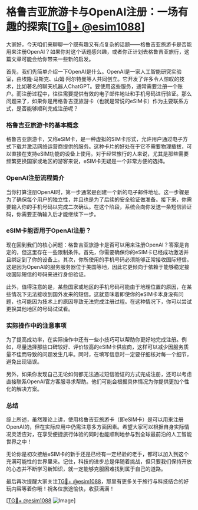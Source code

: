 # 格鲁吉亚旅游卡与OpenAI注册：一场有趣的探索[[TG💪+ @esim1088](https://t.me/s/esim1088)]

大家好，今天咱们来聊聊一个既有趣又有点复杂的话题——格鲁吉亚旅游卡是否能用来注册OpenAI？如果你对这个话题感兴趣，或者你正计划去格鲁吉亚旅行，这篇文章可能会给你带来一些新的启发。

首先，我们先简单介绍一下OpenAI是什么。OpenAI是一家人工智能研究实验室，由埃隆·马斯克、山姆·阿尔特曼等人共同创立。它开发了许多令人惊叹的技术，比如著名的聊天机器人ChatGPT。要使用这些服务，通常需要注册一个账户。而注册过程中，往往需要提供有效的电子邮件地址和手机号码进行验证。那么问题来了，如果你是用格鲁吉亚旅游卡（也就是常说的eSIM卡）作为主要联系方式，是否能够顺利完成注册呢？

### 格鲁吉亚旅游卡的基本概念

格鲁吉亚旅游卡，又称eSIM卡，是一种虚拟的SIM卡形式，允许用户通过电子方式下载并激活网络运营商提供的服务。这种卡片的好处在于它不需要物理插拔，可以直接在支持eSIM功能的设备上使用。对于经常旅行的人来说，尤其是那些需要频繁更换国家或地区的游客来说，eSIM卡无疑是一个非常方便的选择。

### OpenAI注册流程简介

当你打算注册OpenAI时，第一步通常是创建一个新的电子邮件地址。这一步骤是为了确保每个用户的独立性，并且也是为了后续的安全验证做准备。接下来，你需要输入你的手机号码以完成二次确认。在这个阶段，系统会向你发送一条短信验证码，你需要正确输入后才能继续下一步。

### eSIM卡能否用于OpenAI注册？

现在回到我们的核心问题：格鲁吉亚旅游卡是否可以用来注册OpenAI？答案是肯定的，但这里存在一些限制条件。首先，你需要确保你的eSIM卡已经成功激活并且绑定到了你的设备上。其次，你所使用的手机号码必须能够正常接收国际短信。这是因为OpenAI的服务服务器位于美国等地，因此它更倾向于依赖于能够稳定接收国际短信的号码来进行身份验证。

此外，值得注意的是，某些国家或地区的手机号码可能由于地理位置的原因，在某些情况下无法接收到国外发来的短信。这就意味着即使你的eSIM卡本身没有问题，也可能因为技术上的原因导致无法完成注册过程。在这种情况下，你可以尝试更换其他地区的号码试试看。

### 实际操作中的注意事项

为了提高成功率，在实际操作中还有一些小技巧可以帮助你更好地完成注册。例如，尽量选择那些口碑较好、评价较高的eSIM卡供应商，这样可以减少因服务质量不佳而导致的问题发生几率。同时，在填写信息时一定要仔细核对每一个细节，避免出现错误。

另外，如果你发现自己无论如何都无法通过短信验证的方式完成注册，还可以考虑直接联系OpenAI官方客服寻求帮助。他们可能会根据具体情况为你提供更加个性化的解决方案。

### 总结

综上所述，虽然理论上讲，使用格鲁吉亚旅游卡（即eSIM卡）是可以用来注册OpenAI的，但在实际应用中仍需注意多方面因素。希望大家可以根据自身实际情况灵活应对，在享受便捷旅行体验的同时也能顺利地参与到全球最前沿的人工智能世界之中！

无论你是初次接触eSIM卡的新手还是已经有一定经验的老手，都可以加入到这个充满可能性的世界里来。记住，科技的进步总是伴随着挑战，但只要我们保持开放的心态并不断学习新知识，就一定能够克服困难找到属于自己的道路。

最后再次提醒大家关注[TG💪+ @esim1088](https://t.me/s/esim1088)，那里有更多关于旅行与科技结合的好玩内容等着你哦！祝各位旅途愉快，收获满满！

[[TG💪+ @esim1088](https://t.me/s/esim1088) ![Image](https://i.postimg.cc/4NQfJmqS/Snipaste-2025-05-13-00-14-12.png)]